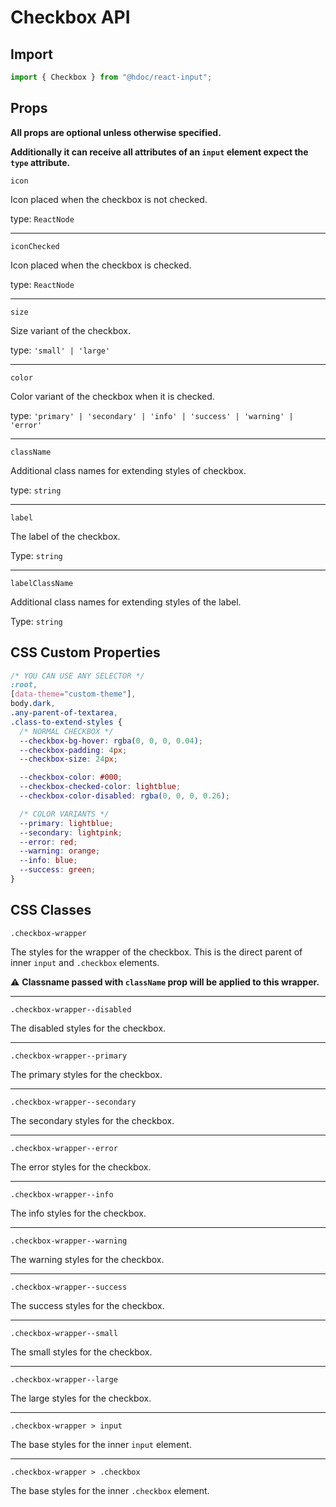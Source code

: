 # Checkbox API

## Import

```js
import { Checkbox } from "@hdoc/react-input";
```

## Props

**All props are optional unless otherwise specified.**

**Additionally it can receive all attributes of an `input` element expect the
`type` attribute.**

`icon`

Icon placed when the checkbox is not checked.

type: `ReactNode`

---

`iconChecked`

Icon placed when the checkbox is checked.

type: `ReactNode`

---

`size`

Size variant of the checkbox.

type: `'small' | 'large'`

---

`color`

Color variant of the checkbox when it is checked.

type: `'primary' | 'secondary' | 'info' | 'success' | 'warning' | 'error'`

---

`className`

Additional class names for extending styles of checkbox.

type: `string`

---

`label`

The label of the checkbox.

Type: `string`

---

`labelClassName`

Additional class names for extending styles of the label.

Type: `string`

## CSS Custom Properties

```css
/* YOU CAN USE ANY SELECTOR */
:root,
[data-theme="custom-theme"],
body.dark,
.any-parent-of-textarea,
.class-to-extend-styles {
  /* NORMAL CHECKBOX */
  --checkbox-bg-hover: rgba(0, 0, 0, 0.04);
  --checkbox-padding: 4px;
  --checkbox-size: 24px;

  --checkbox-color: #000;
  --checkbox-checked-color: lightblue;
  --checkbox-color-disabled: rgba(0, 0, 0, 0.26);

  /* COLOR VARIANTS */
  --primary: lightblue;
  --secondary: lightpink;
  --error: red;
  --warning: orange;
  --info: blue;
  --success: green;
}
```

## CSS Classes

`.checkbox-wrapper`

The styles for the wrapper of the checkbox. This is the direct parent of inner
`input` and `.checkbox` elements.

:warning: **Classname passed with `className` prop will be applied to this wrapper.**

---

`.checkbox-wrapper--disabled`

The disabled styles for the checkbox.

---

`.checkbox-wrapper--primary`

The primary styles for the checkbox.

---

`.checkbox-wrapper--secondary`

The secondary styles for the checkbox.

---

`.checkbox-wrapper--error`

The error styles for the checkbox.

---

`.checkbox-wrapper--info`

The info styles for the checkbox.

---

`.checkbox-wrapper--warning`

The warning styles for the checkbox.

---

`.checkbox-wrapper--success`

The success styles for the checkbox.

---

`.checkbox-wrapper--small`

The small styles for the checkbox.

---

`.checkbox-wrapper--large`

The large styles for the checkbox.

---

`.checkbox-wrapper > input`

The base styles for the inner `input` element.

---

`.checkbox-wrapper > .checkbox`

The base styles for the inner `.checkbox` element.
